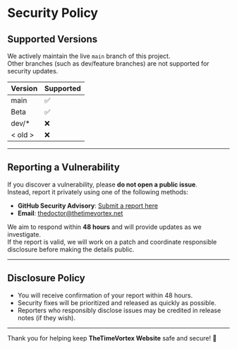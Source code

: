 # Security Policy

## Supported Versions

We actively maintain the live `main` branch of this project.  
Other branches (such as dev/feature branches) are not supported for security updates.

| Version | Supported |
| ------- | --------- |
| main    | ✅ |
| Beta    | ✅ |
| dev/*   | ❌ |
| < old > | ❌ |

---

## Reporting a Vulnerability

If you discover a vulnerability, please **do not open a public issue**.  
Instead, report it privately using one of the following methods:

- **GitHub Security Advisory**: [Submit a report here](https://github.com/TheDoctorTTV/TheTimeVortex-Website/security/advisories/new)  
- **Email**: thedoctor@thetimevortex.net  

We aim to respond within **48 hours** and will provide updates as we investigate.  
If the report is valid, we will work on a patch and coordinate responsible disclosure before making the details public.

---

## Disclosure Policy

- You will receive confirmation of your report within 48 hours.  
- Security fixes will be prioritized and released as quickly as possible.  
- Reporters who responsibly disclose issues may be credited in release notes (if they wish).  

---

Thank you for helping keep **TheTimeVortex Website** safe and secure! 🌌
